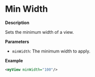 # Min Width

**Description**

Sets the minimum width of a view.

**Parameters**

- `minWidth`: The minimum width to apply.

**Example**

```xml
<myView minWidth="100"/>
```
